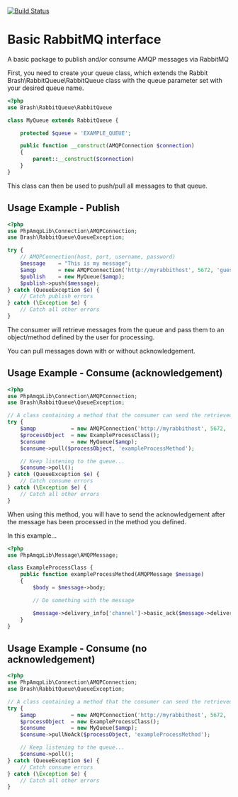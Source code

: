 [![Build Status](https://travis-ci.org/paul-crashley/rabbit-queue.png?branch=develop)](https://travis-ci.org/paul-crashley/rabbit-queue)

# Basic RabbitMQ interface

A basic package to publish and/or consume AMQP messages via RabbitMQ

First, you need to create your queue class, which extends the Rabbit Brash\RabbitQueue\RabbitQueue class
with the queue parameter set with your desired queue name.

```php
<?php
use Brash\RabbitQueue\RabbitQueue

class MyQueue extends RabbitQueue {

    protected $queue = 'EXAMPLE_QUEUE';

    public function __construct(AMQPConnection $connection)
    {
        parent::__construct($connection)
    }
}
```

This class can then be used to push/pull all messages to that queue.

## Usage Example - Publish

```php
<?php
use PhpAmqpLib\Connection\AMQPConnection;
use Brash\RabbitQueue\QueueException;

try {
    // AMQPConnection(host, port, username, password)
    $message    = "This is my message";
    $amqp       = new AMQPConnection('http://myrabbithost', 5672, 'guest', 'guest');
    $publish    = new MyQueue($amqp);
    $publish->push($message);
} catch (QueueException $e) {
    // Catch publish errors
} catch (\Exception $e) {
    // Catch all other errors
}
```

The consumer will retrieve messages from the queue and pass them to an object/method defined by the user for processing.

You can pull messages down with or without acknowledgement.

## Usage Example - Consume (acknowledgement)

```php
<?php
use PhpAmqpLib\Connection\AMQPConnection;
use Brash\RabbitQueue\QueueException;

// A class containing a method that the consumer can send the retrieved message body
try {
    $amqp           = new AMQPConnection('http://myrabbithost', 5672, 'guest', 'guest');
    $processObject  = new ExampleProcessClass();
    $consume        = new MyQueue($amqp);
    $consume->pull($processObject, 'exampleProcessMethod');

    // Keep listening to the queue...
    $consume->poll();
} catch (QueueException $e) {
    // Catch consume errors
} catch (\Exception $e) {
    // Catch all other errors
}
```

When using this method, you will have to send the acknowledgement after the message has been processed in the method you defined.

In this example...

```php
<?php
use PhpAmqpLib\Message\AMQPMessage;

class ExampleProcessClass {
    public function exampleProcessMethod(AMQPMessage $message)
    {
        $body = $message->body;

        // Do something with the message

        $message->delivery_info['channel']->basic_ack($message->delivery_info['delivery_tag']);
    }
}
```

## Usage Example - Consume (no acknowledgement)

```php
<?php
use PhpAmqpLib\Connection\AMQPConnection;
use Brash\RabbitQueue\QueueException;

// A class containing a method that the consumer can send the retrieved message body
try {
    $amqp           = new AMQPConnection('http://myrabbithost', 5672, 'guest', 'guest');
    $processObject  = new ExampleProcessClass();
    $consume        = new MyQueue($amqp);
    $consume->pullNoAck($processObject, 'exampleProcessMethod');

    // Keep listening to the queue...
    $consume->poll();
} catch (QueueException $e) {
    // Catch consume errors
} catch (\Exception $e) {
    // Catch all other errors
}
```

